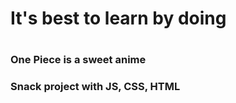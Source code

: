 <h1>It's best to learn by doing<h1>
<h3>One Piece is a sweet anime <h3>
<p>Snack project with JS, CSS, HTML<p>
